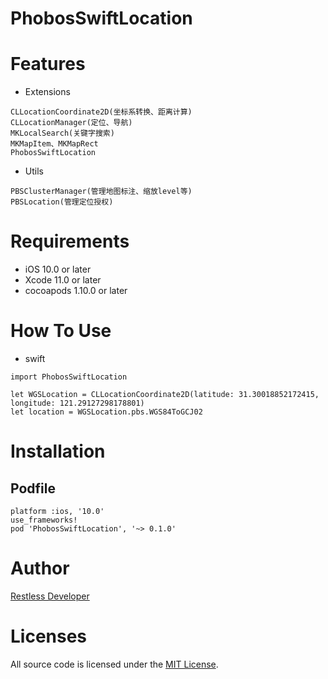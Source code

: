 PhobosSwiftLocation
================
# Features
- Extensions 
```
CLLocationCoordinate2D(坐标系转换、距离计算)
CLLocationManager(定位、导航)
MKLocalSearch(关键字搜索)
MKMapItem、MKMapRect
PhobosSwiftLocation
```
- Utils

```
PBSClusterManager(管理地图标注、缩放level等)
PBSLocation(管理定位授权)
```


# Requirements
- iOS 10.0 or later
- Xcode 11.0 or later
- cocoapods 1.10.0 or later


# How To Use
- swift

```
import PhobosSwiftLocation

let WGSLocation = CLLocationCoordinate2D(latitude: 31.30018852172415, longitude: 121.29127298178801)
let location = WGSLocation.pbs.WGS84ToGCJ02
```

# Installation
## Podfile

```
platform :ios, '10.0'
use_frameworks!
pod 'PhobosSwiftLocation', '~> 0.1.0'
```


# Author
[Restless Developer](https://github.com/restlesscode)



# Licenses
All source code is licensed under the [MIT License](../../LICENSE).
